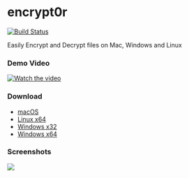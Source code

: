 # encrypt0r

[![Build Status](https://travis-ci.org/kunalnagar/encrypt0r.svg?branch=master)](https://travis-ci.org/kunalnagar/encrypt0r)

Easily Encrypt and Decrypt files on Mac, Windows and Linux

### Demo Video

[![Watch the video](https://i.imgur.com/2EgMeUp.gifv)](https://youtu.be/WBf2bRMRFME)

### Download

- [macOS](https://github.com/kunalnagar/encrypt0r/releases/download/v1.0.1/encrypt0r-darwin-x64.zip)
- [Linux x64](https://github.com/kunalnagar/encrypt0r/releases/download/v1.0.1/encrypt0r-linux-x64.zip)
- [Windows x32](https://github.com/kunalnagar/encrypt0r/releases/download/v1.0.1/encrypt0r-win32-ia32.zip)
- [Windows x64](https://github.com/kunalnagar/encrypt0r/releases/download/v1.0.1/encrypt0r-win32-x64.zip)

### Screenshots

![](https://i.imgur.com/WQXyqsj.png)
